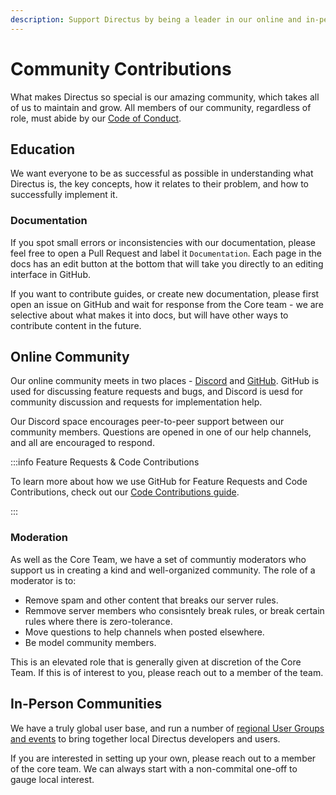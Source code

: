 ```yaml
---
description: Support Directus by being a leader in our online and in-person communities.
---
```


# Community Contributions

What makes Directus so special is our amazing community, which takes all of us to maintain and grow. All members of our community, regardless of role, must abide by our [Code of Conduct](/contributing/code-of-conduct).

## Education

We want everyone to be as successful as possible in understanding what Directus is, the key concepts, how it relates to their problem, and how to successfully implement it. 

### Documentation

If you spot small errors or inconsistencies with our documentation, please feel free to open a Pull Request and label it `Documentation`. Each page in the docs has an edit button at the bottom that will take you directly to an editing interface in GitHub.

If you want to contribute guides, or create new documentation, please first open an issue on GitHub and wait for response from the Core team - we are selective about what makes it into docs, but will have other ways to contribute content in the future.

## Online Community

Our online community meets in two places - [Discord](https://directus.chat) and [GitHub](https://github.com/directus/directus/discussions). GitHub is used for discussing feature requests and bugs, and Discord is uesd for community discussion and requests for implementation help.

Our Discord space encourages peer-to-peer support between our community members. Questions are opened in one of our help channels, and all are encouraged to respond.

:::info Feature Requests & Code Contributions

To learn more about how we use GitHub for Feature Requests and Code Contributions, check out our [Code Contributions guide](/contributing/code).

:::

### Moderation

As well as the Core Team, we have a set of communtiy moderators who support us in creating a kind and well-organized community. The role of a moderator is to:

- Remove spam and other content that breaks our server rules.
- Remmove server members who consisntely break rules, or break certain rules where there is zero-tolerance.
- Move questions to help channels when posted elsewhere.
- Be model community members.

This is an elevated role that is generally given at discretion of the Core Team. If this is of interest to you, please reach out to a member of the team.

## In-Person Communities

We have a truly global user base, and run a number of [regional User Groups and events](https://directus.io/events) to bring together local Directus developers and users.

If you are interested in setting up your own, please reach out to a member of the core team. We can always start with a non-commital one-off to gauge local interest. 